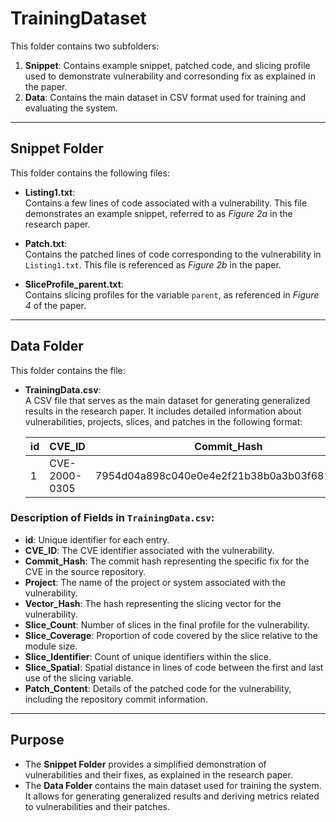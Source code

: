 # TrainingDataset

This folder contains two subfolders:
1. **Snippet**: Contains example snippet, patched code, and slicing profile used to demonstrate vulnerability and corresonding fix as explained in the paper.
2. **Data**: Contains the main dataset in CSV format used for training and evaluating the system.

---

## Snippet Folder

This folder contains the following files:

- **Listing1.txt**:  
  Contains a few lines of code associated with a vulnerability. This file demonstrates an example snippet, referred to as *Figure 2a* in the research paper.

- **Patch.txt**:  
  Contains the patched lines of code corresponding to the vulnerability in `Listing1.txt`. This file is referenced as *Figure 2b* in the paper.

- **SliceProfile_parent.txt**:  
  Contains slicing profiles for the variable `parent`, as referenced in *Figure 4* of the paper.

---

## Data Folder

This folder contains the file:

- **TrainingData.csv**:  
  A CSV file that serves as the main dataset for generating generalized results in the research paper. It includes detailed information about vulnerabilities, projects, slices, and patches in the following format:

  | id | CVE_ID       | Commit_Hash                           | Project               | Vector_Hash                                                     | Slice_Count | Slice_Coverage | Slice_Identifier | Slice_Spatial | Patch_Content                  |
  |----|--------------|---------------------------------------|-----------------------|----------------------------------------------------------------|-------------|----------------|------------------|---------------|--------------------------------|
  | 1  | CVE-2000-0305 | 7954d04a898c040e0e4e2f21b38b0a3b03f68190.diff | openvswitch__ovs    | a825fce8e1c35c0d7be62017cb091aa9c21d689acfac694692bfe2255b5c313d | 0.018867925 | 0.433962264   | 0.830188679      | 0.41509434    | "openvswitch__ovs commit 7954d04a898c040e0e4e2f21b38b0a3b03f68190" |

### Description of Fields in `TrainingData.csv`:

- **id**: Unique identifier for each entry.
- **CVE_ID**: The CVE identifier associated with the vulnerability.
- **Commit_Hash**: The commit hash representing the specific fix for the CVE in the source repository.
- **Project**: The name of the project or system associated with the vulnerability.
- **Vector_Hash**: The hash representing the slicing vector for the vulnerability.
- **Slice_Count**: Number of slices in the final profile for the vulnerability.
- **Slice_Coverage**: Proportion of code covered by the slice relative to the module size.
- **Slice_Identifier**: Count of unique identifiers within the slice.
- **Slice_Spatial**: Spatial distance in lines of code between the first and last use of the slicing variable.
- **Patch_Content**: Details of the patched code for the vulnerability, including the repository commit information.

---

## Purpose

- The **Snippet Folder** provides a simplified demonstration of vulnerabilities and their fixes, as explained in the research paper.
- The **Data Folder** contains the main dataset used for training the system. It allows for generating generalized results and deriving metrics related to vulnerabilities and their patches.

